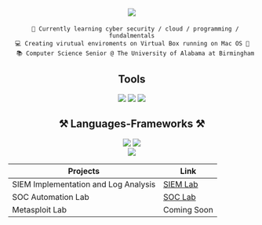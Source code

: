  <h1 align="center">
    <img src="https://readme-typing-svg.herokuapp.com/?font=Righteous&size=35&center=true&vCenter=true&width=500&height=70&duration=4000&lines=Hi+There!+👋;+I'm+Brandi+English!;" />
</h1>

  <div align="center"> 
   
     
      🌱 Currently learning cyber security / cloud / programming / fundalmentals
      💻 Creating virutual enviroments on Virtual Box running on Mac OS 🤖     
      📚 Computer Science Senior @ The University of Alabama at Birmingham
      
      
   </div>

  <h2 align="center">Tools</h2>
<div align="center">
    <img src="https://img.shields.io/badge/-Splunk-000000?&style=for-the-badge&logo=Splunk&logoColor=white" />
    <img src="https://img.shields.io/badge/-Elastic-005571?&style=for-the-badge&logo=Elastic&logoColor=white" />
    <img src="https://img.shields.io/badge/AWS-%23FF9900.svg?style=for-the-badge&logo=amazon-aws&logoColor=white" />
</div>
  
  </div>

  <h2 align="center">⚒️ Languages-Frameworks ⚒️</h2>
<div align="center">
    <img src="https://skillicons.dev/icons?i=vscode,github,git,eclispe" />
    <img src="https://skillicons.dev/icons?i=python,javascript,java," /><br>
</div>


<div align="center"> 
  <a href="mailto:brandienglish87@gmail.com">
    <img src="https://img.shields.io/badge/Gmail-333333?style=for-the-badge&logo=gmail&logoColor=red" />
  </a>
  
</div>

<div align="center">

| Projects                                      | Link      |
|-----------------------------------------------|----------------------------|
| SIEM Implementation and Log Analysis          | <a  href=https://github.com/brandienglish/SIEM-LAB>SIEM Lab</a>|
|  SOC Automation Lab       | <a  href=https://github.com/brandienglish/SOC-Automation-Lab> SOC Lab</a> |
| Metasploit Lab | Coming Soon|


<!--
**brandienglish/brandienglish** is a ✨ _special_ ✨ repository because its `README.md` (this file) appears on your GitHub profile.

Here are some ideas to get you started:
</div>
 
- 🌱 I’m currently learning 
- 👯 I’m looking to collaborate on ...
- 🤔 I’m looking for help with ...
- 💬 Ask me about ...
- 📫 How to reach me: ...
- 😄 Pronouns: ...
- ⚡ Fun fact: ...
-->
